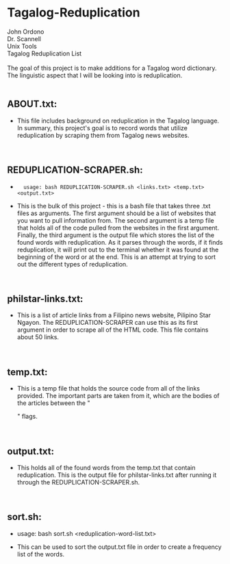 # Tagalog-Reduplication
John Ordono<br />
Dr. Scannell<br />
Unix Tools<br />
Tagalog Reduplication List<br />
<br />
The goal of this project is to make additions for a Tagalog word dictionary.<br />
The linguistic aspect that I will be looking into is reduplication.<br />
<br />
## ABOUT.txt:<br />
-	This file includes background on reduplication in the Tagalog language. In summary, this project's goal is to record words that utilize reduplication by scraping them from Tagalog news websites.
<br />

## REDUPLICATION-SCRAPER.sh:<br />
+		usage: bash REDUPLICATION-SCRAPER.sh <links.txt> <temp.txt> <output.txt>
-	This is the bulk of this project - this is a bash file that takes three .txt files as arguments. The first argument should be a list of websites that you want to pull information from. The second argument is a temp file that holds all of the code pulled from the websites in the first argument. Finally, the third argument is the output file which stores the list of the found words with reduplication. As it parses through the words, if it finds reduplication, it will print out to the terminal whether it was found at the beginning of the word or at the end. This is an attempt at trying to sort out the different types of reduplication.<br />
<br />

## philstar-links.txt:<br />
-	This is a list of article links from a Filipino news website, Pilipino Star Ngayon. The REDUPLICATION-SCRAPER can use this as its first argument in order to scrape all of the HTML code. This file contains about 50 links.<br />
<br />

## temp.txt:<br />
- This is a temp file that holds the source code from all of the links provided. The important parts are taken from it, which are the bodies of the articles between the "<p> </p>" flags.<br />
<br />

## output.txt:<br />
- This holds all of the found words from the temp.txt that contain reduplication. This is the output file for philstar-links.txt after running it through the REDUPLICATION-SCRAPER.sh.<br />
<br />

## sort.sh:<br />
+ usage: bash sort.sh <reduplication-word-list.txt>
- This can be used to sort the output.txt file in order to create a frequency list of the words. 
